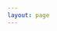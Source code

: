 ```yaml
---
layout: page
---
```


<script setup>
import ContactHeader from "./components/ContactHeader.vue"
import ContactView from "./components/ContactView.vue"
</script>

<div class="full-width-container">
  <ContactHeader/>
</div>

<ContactView/>

<style>
:root {
  --vp-layout-max-width: 100% !important;
}
.VPDoc {
  padding: 0 !important;
}
.VPDoc .container {
  max-width: 100% !important;
  margin: 0 !important;
  padding: 0 !important;
}
.VPDocFooter {
  max-width: 100% !important;
}
.full-width-container {
  overflow-x: hidden;
  width: 100%;
}
</style>
